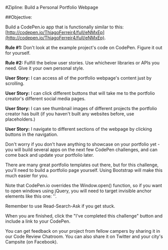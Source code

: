 #Zipline: Build a Personal Portfolio Webpage

##Objective:

Build a CodePen.io app that is functionally similar to this: [http://codepen.io/ThiagoFerreir4/full/eNMxEp](http://codepen.io/ThiagoFerreir4/full/eNMxEp).

**Rule #1:** Don't look at the example project's code on CodePen. Figure it out for yourself.

**Rule #2:** Fulfill the below user stories. Use whichever libraries or APIs you need. Give it your own personal style.

**User Story:** I can access all of the portfolio webpage's content just by scrolling.

**User Story:** I can click different buttons that will take me to the portfolio creator's different social media pages.

**User Story:** I can see thumbnail images of different projects the portfolio creator has built (if you haven't built any websites before, use placeholders.)

**User Story:** I navigate to different sections of the webpage by clicking buttons in the navigation.

Don't worry if you don't have anything to showcase on your portfolio yet - you will build several apps on the next few CodePen challenges, and can come back and update your portfolio later.

There are many great portfolio templates out there, but for this challenge, you'll need to build a portfolio page yourself. Using Bootstrap will make this much easier for you.

Note that CodePen.io overrides the Window.open() function, so if you want to open windows using jQuery, you will need to target invisible anchor elements like this one: '<a target="_blank">'.

Remember to use Read-Search-Ask if you get stuck.

When you are finished, click the "I've completed this challenge" button and include a link to your CodePen.

You can get feedback on your project from fellow campers by sharing it in our Code Review Chatroom. You can also share it on Twitter and your city's Campsite (on Facebook).